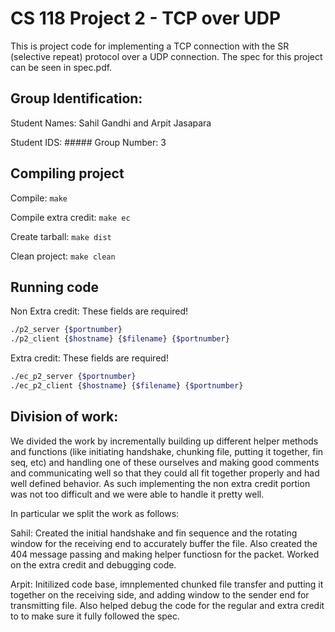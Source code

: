 # CS 118 Project 2 - TCP over UDP

This is project code for implementing a TCP connection with the SR (selective repeat) protocol over a UDP connection. The spec for this project can be seen in spec.pdf.

## Group Identification:
Student Names: Sahil Gandhi and Arpit Jasapara

Student IDS: #####
Group Number: 3

## Compiling project

Compile: ` make `

Compile extra credit: ` make ec `

Create tarball:  `make dist`

Clean project: `make clean`

## Running code

Non Extra credit:
These fields are required!
``` bash
./p2_server {$portnumber}
./p2_client {$hostname} {$filename} {$portnumber}
```

Extra credit:
These fields are required!
``` bash
./ec_p2_server {$portnumber}
./ec_p2_client {$hostname} {$filename} {$portnumber}
```

## Division of work:

We divided the work by incrementally building up different helper methods and functions (like initiating handshake, chunking file, putting it together, fin seq, etc) and handling one of these ourselves and making good comments and communicating well so that they could all fit together properly and had well defined behavior. As such implementing the non extra credit portion was not too difficult and we were able to handle it pretty well.

In particular we split the work as follows:

Sahil: Created the initial handshake and fin sequence and the rotating window for the receiving end to accurately buffer the file. Also created the 404 message passing and making helper functiosn for the packet. Worked on the extra credit and debugging code.

Arpit: Initilized code base, imnplemented chunked file transfer and putting it together on the receiving side, and adding window to the sender end for transmitting file. Also helped debug the code for the regular and extra credit to to make sure it fully followed the spec. 
